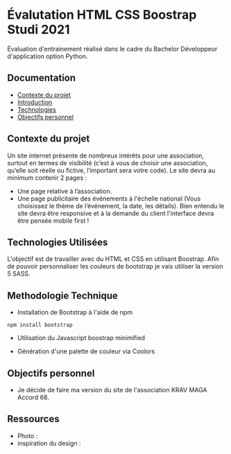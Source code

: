 # Évalutation HTML CSS Boostrap Studi 2021

Évaluation d'entrainement réalisé dans le cadre du Bachelor Développeur d'application option Python.

## Documentation

- [Contexte du projet](#Contexte-du-projet)
- [Introduction](#introduction)
- [Technologies](#technologies-utilisées)
- [Objectifs personnel](#Objectifs-personnel)

## Contexte du projet

Un site internet présente de nombreux intérêts pour une association, surtout en termes de visibilité (c’est
à vous de choisir une association, qu’elle soit réelle ou fictive, l’important sera votre code).
Le site devra au minimum contenir 2 pages :

- Une page relative à l’association.
- Une page publicitaire des événements à l'échelle national (Vous choisissez le thème de l’événement, la
  date, les détails).
  Bien entendu le site devra être responsive et à la demande du client l'interface devra être pensée mobile
  first !

## Technologies Utilisées

L'objectif est de travailler avec du HTML et CSS en utilisant Boostrap. Afin de pouvoir personnaliser les couleurs de bootstrap je vais utiliser la version 5 SASS.

## Methodologie Technique

- Installation de Bootstrap à l'aide de npm

```
npm install bootstrap

```

- Utilisation du Javascript boostrap minimified

- Génération d'une palette de couleur via Coolors


## Objectifs personnel

- Je décide de faire ma version du site de l'association KRAV MAGA Accord 68.

## Ressources 

- Photo :
- inspiration du design : 